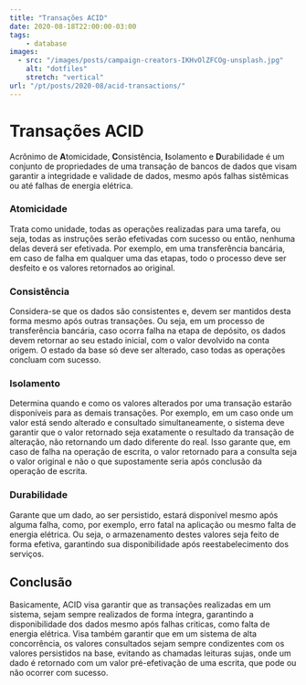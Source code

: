 ```yaml
---
title: "Transações ACID"
date: 2020-08-18T22:00:00-03:00
tags:
    - database
images: 
  - src: "/images/posts/campaign-creators-IKHvOlZFCOg-unsplash.jpg"
    alt: "dotfiles"
    stretch: "vertical"
url: "/pt/posts/2020-08/acid-transactions/"
---
```


# Transações ACID

Acrônimo de **A**tomicidade, **C**onsistência, **I**solamento e **D**urabilidade é um conjunto de propriedades de uma transação de bancos de dados que visam garantir a integridade e validade de dados, mesmo após falhas sistêmicas ou até falhas de energia elétrica.

### Atomicidade

Trata como unidade, todas as operações realizadas para uma tarefa, ou seja, todas as instruções serão efetivadas com sucesso ou então, nenhuma delas deverá ser efetivada. Por exemplo, em uma transferência bancária, em caso de falha em qualquer uma das etapas, todo o processo deve ser desfeito e os valores retornados ao original.

### Consistência

Considera-se que os dados são consistentes e, devem ser mantidos desta forma mesmo após outras transações. Ou seja, em um processo de transferência bancária, caso ocorra falha na etapa de depósito, os dados devem retornar ao seu estado inicial, com o valor devolvido na conta origem. O estado da base só deve ser alterado, caso todas as operações concluam com sucesso.

### Isolamento

Determina quando e como os valores alterados por uma transação estarão disponíveis para as demais transações. Por exemplo, em um caso onde um valor está sendo alterado e consultado simultaneamente, o sistema deve garantir que o valor retornado seja exatamente o resultado da transação de alteração, não retornando um dado diferente do real. Isso garante que, em caso de falha na operação de escrita, o valor retornado para a consulta seja o valor original e não o que supostamente seria após conclusão da operação de escrita.

### Durabilidade

Garante que um dado, ao ser persistido, estará disponível mesmo após alguma falha, como, por exemplo, erro fatal na aplicação ou mesmo falta de energia elétrica. Ou seja, o armazenamento destes valores seja feito de forma efetiva, garantindo sua disponibilidade após reestabelecimento dos serviços.

## Conclusão

Basicamente, ACID visa garantir que as transações realizadas em um sistema, sejam sempre realizados de forma íntegra, garantindo a disponibilidade dos dados mesmo após falhas criticas, como falta de energia elétrica. Visa também garantir que em um sistema de alta concorrência, os valores consultados sejam sempre condizentes com os valores persistidos na base, evitando as chamadas leituras sujas, onde um dado é retornado com um valor pré-efetivação de uma escrita, que pode ou não ocorrer com sucesso.
